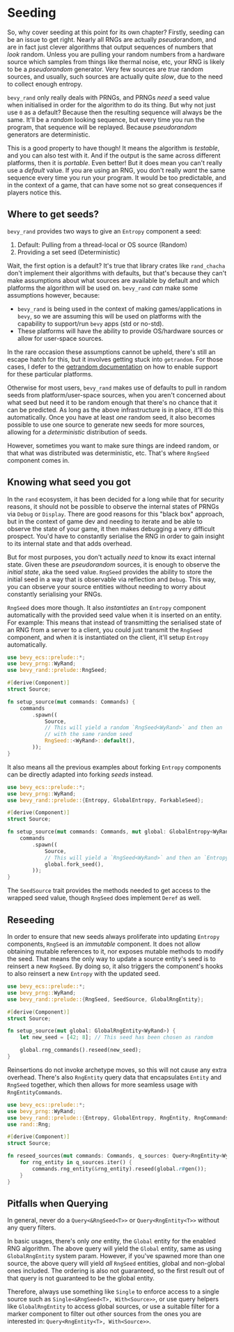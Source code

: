 # Seeding

So, why cover seeding at this point for its own chapter? Firstly, seeding can be an issue to get right. Nearly all RNGs are actually *pseudo*random, and are in fact just clever algorithms that output sequences of numbers that *look* random. Unless you are pulling your random numbers from a hardware source which samples from things like thermal noise, etc, your RNG is likely to be a *pseudorandom* generator. Very few sources are *true* random sources, and usually, such sources are actually quite *slow*, due to the need to collect enough entropy.

`bevy_rand` only really deals with PRNGs, and PRNGs *need* a seed value when initialised in order for the algorithm to do its thing. But why not just use `0` as a default? Because then the resulting sequence will always be the same. It'll be a *random* looking sequence, but every time you run the program, that sequence will be replayed. Because *pseudorandom* generators are deterministic.

This is a good property to have though! It means the algorithm is *testable*, and you can also test with it. And if the output is the same across different platforms, then it is *portable*. Even better! But it does mean you can't really use a *default* value. If you are using an RNG, you don't really *want* the same sequence every time you run your program. It would be too predictable, and in the context of a game, that can have some not so great consequences if players notice this.

## Where to get seeds?

`bevy_rand` provides two ways to give an `Entropy` component a seed:

1. Default: Pulling from a thread-local or OS source (Random)
2. Providing a set seed (Deterministic)

Wait, the first option is a default? It's true that library crates like `rand_chacha` don't implement their algorithms with defaults, but that's because they can't make assumptions about what sources are available by default and which platforms the algorithm will be used on. `bevy_rand` *can* make some assumptions however, because:

* `bevy_rand` is being used in the context of making games/applications in `bevy`, so we are assuming this will be used on platforms with the capability to support/run `bevy` apps (std or no-std).
* These platforms will have the ability to provide OS/hardware sources or allow for user-space sources.

In the rare occasion these assumptions cannot be upheld, there's still an escape hatch for this, but it involves getting stuck into `getrandom`. For those cases, I defer to the [getrandom documentation](https://docs.rs/getrandom/0.2.15/getrandom/macro.register_custom_getrandom.html) on how to enable support for these particular platforms.

Otherwise for most users, `bevy_rand` makes use of defaults to pull in random seeds from platform/user-space sources, when you aren't concerned about what seed but need it to be random enough that there's no chance that it can be predicted. As long as the above infrastructure is in place, it'll do this automatically. Once you have at least *one* random seed, it also becomes possible to use one source to generate new seeds for more sources, allowing for a *deterministic* distribution of seeds.

However, sometimes you want to make sure things are indeed random, or that what was distributed was deterministic, etc. That's where `RngSeed` component comes in.

## Knowing what seed you got

In the `rand` ecosystem, it has been decided for a long while that for security reasons, it should not be possible to observe the internal states of PRNGs via `Debug` or `Display`. There are good reasons for this "black box" approach, but in the context of game dev and needing to iterate and be able to observe the state of your game, it then makes debugging a very difficult prospect. You'd have to constantly serialise the RNG in order to gain insight to its internal state and that adds overhead.

But for most purposes, you don't actually *need* to know its exact internal state. Given these are *pseudorandom* sources, it is enough to observe the *initial state*, aka the seed value. `RngSeed` provides the ability to store the initial seed in a way that is observable via reflection and `Debug`. This way, you can observe your source entities without needing to worry about constantly serialising your RNGs.

`RngSeed` does more though. It also *instantiates* an `Entropy` component automatically with the provided seed value when it is inserted on an entity. For example: This means that instead of transmitting the serialised state of an RNG from a server to a client, you could just transmit the `RngSeed` component, and when it is instantiated on the client, it'll setup `Entropy` automatically.

```rust
use bevy_ecs::prelude::*;
use bevy_prng::WyRand;
use bevy_rand::prelude::RngSeed;

#[derive(Component)]
struct Source;

fn setup_source(mut commands: Commands) {
    commands
        .spawn((
            Source,
            // This will yield a random `RngSeed<WyRand>` and then an `Entropy<WyRand>`
            // with the same random seed
            RngSeed::<WyRand>::default(),
        ));
}
```

It also means all the previous examples about forking `Entropy` components can be directly adapted into forking *seeds* instead.

```rust
use bevy_ecs::prelude::*;
use bevy_prng::WyRand;
use bevy_rand::prelude::{Entropy, GlobalEntropy, ForkableSeed};

#[derive(Component)]
struct Source;

fn setup_source(mut commands: Commands, mut global: GlobalEntropy<WyRand>) {
    commands
        .spawn((
            Source,
            // This will yield a `RngSeed<WyRand>` and then an `Entropy<WyRand>`
            global.fork_seed(),
        ));
}
```

The `SeedSource` trait provides the methods needed to get access to the wrapped seed value, though `RngSeed` does implement `Deref` as well.

## Reseeding

In order to ensure that new seeds always proliferate into updating `Entropy` components, `RngSeed` is an *immutable* component. It does not allow obtaining mutable references to it, nor exposes mutable methods to modify the seed. That means the only way to update a source entity's seed is to reinsert a new `RngSeed`. By doing so, it also triggers the component's hooks to also reinsert a new `Entropy` with the updated seed.

```rust
use bevy_ecs::prelude::*;
use bevy_prng::WyRand;
use bevy_rand::prelude::{RngSeed, SeedSource, GlobalRngEntity};

#[derive(Component)]
struct Source;

fn setup_source(mut global: GlobalRngEntity<WyRand>) {
    let new_seed = [42; 8]; // This seed has been chosen as random

    global.rng_commands().reseed(new_seed);
}
```

Reinsertions do not invoke archetype moves, so this will not cause any extra overhead. There's also `RngEntity` query data that encapsulates `Entity` and `RngSeed` together, which then allows for more seamless usage with `RngEntityCommands`.

```rust
use bevy_ecs::prelude::*;
use bevy_prng::WyRand;
use bevy_rand::prelude::{Entropy, GlobalEntropy, RngEntity, RngCommandsExt};
use rand::Rng;

#[derive(Component)]
struct Source;

fn reseed_sources(mut commands: Commands, q_sources: Query<RngEntity<WyRand>, With<Source>>, mut global: GlobalEntropy<WyRand>) {
    for rng_entity in q_sources.iter() {
        commands.rng_entity(&rng_entity).reseed(global.r#gen());
    }
}

```

## Pitfalls when Querying

In general, never do a `Query<&RngSeed<T>>` or `Query<RngEntity<T>>` without any query filters.

In basic usages, there's only *one* entity, the `Global` entity for the enabled RNG algorithm. The above query will yield the `Global` entity, same as using `GlobalRngEntity` system param. However, if you've spawned more than one source, the above query will yield *all* `RngSeed` entities, global and non-global ones included. The ordering is also not guaranteed, so the first result out of that query is not guaranteed to be the global entity.

Therefore, always use something like `Single` to enforce access to a single source such as `Single<&RngSeed<T>, With<Source>>`, or use query helpers like `GlobalRngEntity` to access global sources, or use a suitable filter for a marker component to filter out other sources from the ones you are interested in: `Query<RngEntity<T>, With<Source>>`.
